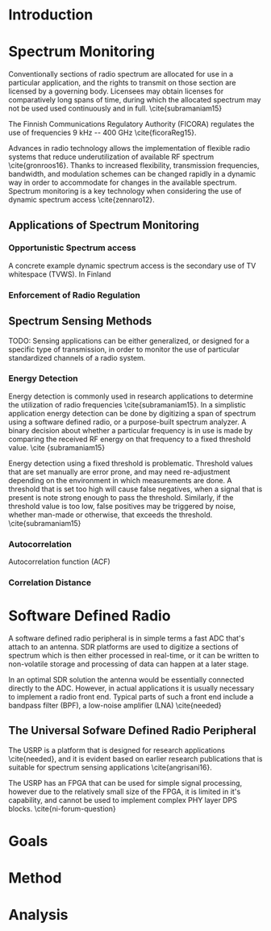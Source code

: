 





# Introduction



# Spectrum Monitoring

Conventionally sections of radio spectrum are allocated for use in a particular application, and the rights to transmit on those section are licensed by a governing body. Licensees may obtain licenses for comparatively long spans of time, during which the allocated spectrum may not be used used continuously and in full. \cite{subramaniam15}

The Finnish Communications Regulatory Authority (FICORA) regulates the use of frequencies 9 kHz -- 400 GHz \cite{ficoraReg15}.

Advances in radio technology allows the implementation of flexible radio systems that reduce underutilization of available RF spectrum \cite{gronroos16}.
Thanks to increased flexibility, transmission frequencies, bandwidth, and modulation schemes can be changed rapidly in a dynamic way in order to accommodate for changes in the available spectrum.
Spectrum monitoring is a key technology when considering the use of dynamic spectrum access \cite{zennaro12}.


## Applications of Spectrum Monitoring

### Opportunistic Spectrum access

A concrete example dynamic spectrum access is the secondary use of TV whitespace (TVWS). In Finland

### Enforcement of Radio Regulation

## Spectrum Sensing Methods

TODO: Sensing applications can be either generalized, or designed for a specific type of transmission, in order to monitor the use of particular standardized channels of a radio system.

### Energy Detection

<!--  subramanima15 has many references to sensing studies -->
<!-- "using the energy detection method with fixed-treshold [9]" \cite{subramaniam15} -->

Energy detection is commonly used in research applications to determine the utilization of radio frequencies \cite{subramaniam15}.
In a simplistic application energy detection can be done by digitizing a span of spectrum using a software defined radio, or a purpose-built spectrum analyzer.
A binary decision about whether a particular frequency is in use is made by comparing the received RF energy on that frequency to a fixed threshold value. \cite {subramaniam15}

Energy detection using a fixed threshold is problematic.
Threshold values that are set manually are error prone, and may need re-adjustment depending on the environment in which measurements are done.
A threshold that is set too high will cause false negatives, when a signal that is present is note strong enough to pass the threshold.
Similarly, if the threshold value is too low, false positives may be triggered by noise, whether man-made or otherwise, that exceeds the threshold. \cite{subramaniam15}

<!--  see subramaniam15 reference [12] for more -->

### Autocorrelation

Autocorrelation function (ACF)


<!--  see subramaniam15 reference [13] for more -->

### Correlation Distance

# Software Defined Radio


A software defined radio peripheral is in simple terms a fast ADC that's attach to an antenna. SDR platforms are used to digitize a sections of spectrum which is then either processed in real-time, or it can be written to non-volatile storage and processing of data can happen at a  later stage.

In an optimal SDR solution the antenna would be essentially connected  directly to the ADC. However, in actual applications it is usually necessary to implement a radio front end. Typical parts of such a front end include a bandpass filter (BPF), a low-noise amplifier (LNA) \cite{needed}

## The Universal Sofware Defined Radio Peripheral

The USRP is a platform that is designed for research applications \cite{needed}, and it is evident based on earlier research publications that is suitable for spectrum sensing applications \cite{angrisani16}.

The USRP has an FPGA that can be used for simple signal processing, however due to the relatively small size of the FPGA, it is limited in it's capability, and cannot be used to implement complex PHY layer DPS blocks. \cite{ni-forum-question}


# Goals

# Method

# Analysis
